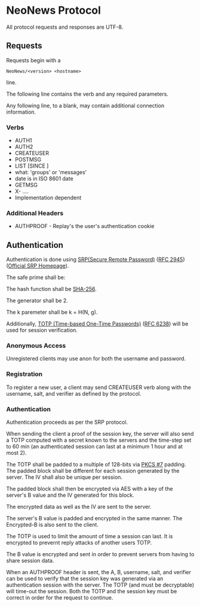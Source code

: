 NeoNews Protocol
================

All protocol requests and responses are UTF-8.

Requests
--------

Requests begin with a

    NeoNews/<version> <hostname>

line.

The following line contains the verb and any required parameters.

Any following line, to a blank, may contain additional connection information.

### Verbs ###
* AUTH1 <username> <ephemeral>
* AUTH2 <username> <proof-of-session-key>
* CREATEUSER <username> <salt> <verifier>
* POSTMSG
* LIST <what> [SINCE <date>]
 * what: 'groups' or 'messages'
 * date is in ISO 8601 date
* GETMSG <message id>
* X-<verb> <options> ....
 * Implementation dependent

### Additional Headers ###

* AUTHPROOF <username> <ephemeral from auth> <encrypted server-ephemeral from auth> <iv> <session key> <otp from server> <iv>- Replay's the user's authentication cookie

Authentication
--------------

Authentication is done using [SRP(Secure Remote Password)](http://en.wikipedia.org/wiki/Secure_Remote_Password_protocol) ([RFC 2945](http://tools.ietf.org/html/rfc2945)) ([Official SRP Homepage](http://srp.stanford.edu/)).

The safe prime shall be:

The hash function shall be [SHA-256](http://tools.ietf.org/html/rfc4634).

The generator shall be 2.

The k paremeter shall be k = H(N, g).

Additionally, [TOTP (Time-based One-Time Passwords)](http://en.wikipedia.org/wiki/Time-based_One-time_Password_Algorithm) ([RFC 6238](http://tools.ietf.org/html/rfc6238)) will be used for session verification.

### Anonymous Access ###

Unregistered clients may use anon for both the username and password.

### Registration ###

To register a new user, a client may send CREATEUSER verb along with the username, salt, and verifier as defined by the protocol.

### Authentication ###

Authentication proceeds as per the SRP protocol.


When sending the client a proof of the session key, the server will also send a TOTP computed with a secret known to the servers and the time-step set to 60 min (an authenticated session can last at a minimum 1 hour and at most 2).

The TOTP shall be padded to a multiple of 128-bits via [PKCS #7](http://tools.ietf.org/html/rfc2315) padding. The padded block shall be different for each session generated by the server. The IV shall also be unique per session.

The padded block shall then be encrypted via AES with a key of the server's B value and the IV generated for this block.

The encrypted data as well as the IV are sent to the server.

The server's B value is padded and encrypted in the same manner. The Encrypted-B is also sent to the client.

The TOTP is used to limit the amount of time a session can last. It is encrypted to prevernt reply attacks of another users TOTP.

The B value is encrypted and sent in order to prevent servers from having to share session data.

When an AUTHPROOF header is sent, the A, B, username, salt, and verifier can be used to verify that the session key was generated via an authentication session with the server.  The TOTP (and must be decryptable) will time-out the session.  Both the TOTP and the session key must be correct in order for the request to continue.

